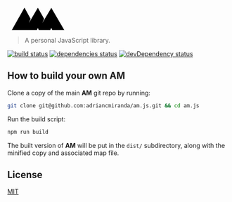<svg id="am" image-rendering="optimizeSpeed" baseProfile="basic" version="1.1" x="0px" y="0px" width="120px" height="52px" style="margin-top:20px; margin-left:10px" viewBox="0 0 420 180" enable-background="new 0 0 420 180" xmlns="http://www.w3.org/2000/svg" xmlns:xlink="http://www.w3.org/1999/xlink">
	<defs transform="matrix(1 0 0 1 0 0)"></defs>
	<g id="am">
		<g id="shape">
			<path id="path" fill="#000000" fill-opacity="1" d="M207.65,161.6 L215.3,179.55 306.4,179.55 314.55,161 322.5,179.55 418.5,179.55 315,1.3 242.8,123.5 257.95,88.8 207.65,0.6 135.6,123.35 150.15,89.25 101.05,0 0,179.55 199.8,179.55 207.65,161.6z"></path>
		</g>
	</g>
</svg>

> A personal JavaScript library.

[![build status][travis_build_status_image]][travis_build_status_url] [![dependencies status][david_dependencies_status_image]][david_dependencies_status_url] [![devDependency status][david_devdependencies_status_image]][david_devdependencies_status_url]

<!-- travis -->
[travis_build_status_image]: https://travis-ci.org/adriancmiranda/am.js.png?branch=master
[travis_build_status_url]: https://travis-ci.org/adriancmiranda/am.js "build status"

<!-- david dependencies -->
[david_dependencies_status_image]: https://david-dm.org/adriancmiranda/am.js.png?theme=shields.io
[david_dependencies_status_url]: https://david-dm.org/adriancmiranda/am.js "dependencies status"

<!-- david devDependencies -->
[david_devdependencies_status_image]: https://david-dm.org/adriancmiranda/am.js/dev-status.png?theme=shields.io
[david_devdependencies_status_url]: https://david-dm.org/adriancmiranda/am.js#info=devDependencies "devDependencies status"

## How to build your own __AM__

Clone a copy of the main __AM__ git repo by running:

```bash
git clone git@github.com:adriancmiranda/am.js.git && cd am.js
```

Run the build script:

```bash
npm run build
```

The built version of __AM__ will be put in the `dist/` subdirectory, along with the minified copy and associated map file.

## License
[MIT](https://github.com/adriancmiranda/generator-gulp-requirejs/blob/master/LICENSE "MIT LICENSE")
